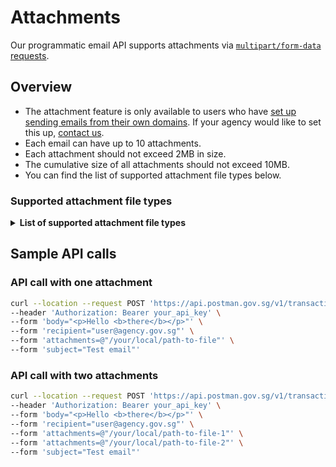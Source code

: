# Attachments

Our programmatic email API supports attachments via [`multipart/form-data` requests](https://www.w3.org/TR/html401/interact/forms.html#h-17.13.4.2).

## Overview

* The attachment feature is only available to users who have [set up sending emails from their own domains](../custom-domain-setup.md). If your agency would like to set this up, [contact us](https://go.gov.sg/postman-contact-us).
* Each email can have up to 10 attachments.
* Each attachment should not exceed 2MB in size.
* The cumulative size of all attachments should not exceed 10MB.
* You can find the list of supported attachment file types below.

### Supported attachment file types

<details>

<summary><strong>List of supported attachment file types</strong></summary>

* `asc`
* `avi`
* `bmp`
* `csv`
* `dgn`
* `docx`
* `dwf`
* `dwg`
* `dxf`
* `ent`
* `gif`
* `jpeg`
* `jpg`
* `mpeg`
* `mpg`
* `mpp`
* `odb`
* `odf`
* `odg`
* `ods`
* `pdf`
* `png`
* `pptx`
* `rtf`
* `sxc`
* `sxd`
* `sxi`
* `sxw`
* `tif`
* `tiff`
* `txt`
* `wmv`
* `xlsx`

</details>

## Sample API calls

### API call with one attachment

```zsh
curl --location --request POST 'https://api.postman.gov.sg/v1/transactional/email/send' \
--header 'Authorization: Bearer your_api_key' \
--form 'body="<p>Hello <b>there</b></p>"' \
--form 'recipient="user@agency.gov.sg"' \
--form 'attachments=@"/your/local/path-to-file"' \
--form 'subject="Test email"'
```

### API call with two attachments

```zsh
curl --location --request POST 'https://api.postman.gov.sg/v1/transactional/email/send' \
--header 'Authorization: Bearer your_api_key' \
--form 'body="<p>Hello <b>there</b></p>"' \
--form 'recipient="user@agency.gov.sg"' \
--form 'attachments=@"/your/local/path-to-file-1"' \
--form 'attachments=@"/your/local/path-to-file-2"' \
--form 'subject="Test email"'
```
